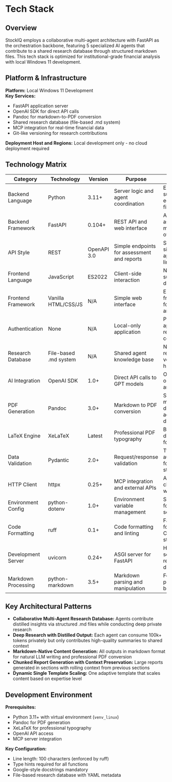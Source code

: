 # Tech Stack

## Overview

StockIQ employs a collaborative multi-agent architecture with FastAPI as the orchestration backbone, featuring 5 specialized AI agents that contribute to a shared research database through structured markdown files. This tech stack is optimized for institutional-grade financial analysis with local Windows 11 development.

## Platform & Infrastructure

**Platform:** Local Windows 11 Development  
**Key Services:**
- FastAPI application server
- OpenAI SDK for direct API calls
- Pandoc for markdown-to-PDF conversion
- Shared research database (file-based .md system)
- MCP integration for real-time financial data
- Git-like versioning for research contributions

**Deployment Host and Regions:** Local development only - no cloud deployment required

## Technology Matrix

| Category | Technology | Version | Purpose | Rationale |
|----------|------------|---------|---------|-----------|
| Backend Language | Python | 3.11+ | Server logic and agent coordination | Excellent OpenAI SDK support, rich ecosystem for financial analysis |
| Backend Framework | FastAPI | 0.104+ | REST API and web interface | Auto-documentation, async support, minimal setup overhead |
| API Style | REST | OpenAPI 3.0 | Simple endpoints for assessment and reports | Straightforward for single-user application with limited endpoints |
| Frontend Language | JavaScript | ES2022 | Client-side interaction | Native browser support, minimal dependencies |
| Frontend Framework | Vanilla HTML/CSS/JS | N/A | Simple web interface | Eliminates complex framework overhead for basic ticker input and assessment |
| Authentication | None | N/A | Local-only application | Personal use application doesn't require auth complexity |
| Research Database | File-based .md system | N/A | Shared agent knowledge base | Natural for LLM reading/writing, version controllable, human readable |
| AI Integration | OpenAI SDK | 1.0+ | Direct API calls to GPT models | Official SDK provides optimal prompt control and structured outputs |
| PDF Generation | Pandoc | 3.0+ | Markdown to PDF conversion | Superior formatting, mature ecosystem, designed for academic/professional documents |
| LaTeX Engine | XeLaTeX | Latest | Professional PDF typography | Best-in-class document formatting for institutional reports |
| Data Validation | Pydantic | 2.0+ | Request/response validation | Type safety and automatic validation for agent data structures |
| HTTP Client | httpx | 0.25+ | MCP integration and external APIs | Async-first HTTP client that integrates well with FastAPI |
| Environment Config | python-dotenv | 1.0+ | Environment variable management | Simple configuration for API keys and settings |
| Code Formatting | ruff | 0.1+ | Code formatting and linting | Fast Python formatter following project CLAUDE.md standards |
| Development Server | uvicorn | 0.24+ | ASGI server for FastAPI | High-performance server with auto-reload for development |
| Markdown Processing | python-markdown | 3.5+ | Markdown parsing and manipulation | For merging and processing .md files between agents |

## Key Architectural Patterns

- **Collaborative Multi-Agent Research Database:** Agents contribute distilled insights via structured .md files while conducting deep private research
- **Deep Research with Distilled Output:** Each agent can consume 100k+ tokens privately but only contributes high-quality summaries to shared context
- **Markdown-Native Content Generation:** All outputs in markdown format for natural LLM writing and professional PDF conversion
- **Chunked Report Generation with Context Preservation:** Large reports generated in sections with rolling context from previous sections
- **Dynamic Single Template Scaling:** One adaptive template that scales content based on expertise level

## Development Environment

**Prerequisites:**
- Python 3.11+ with virtual environment (`venv_linux`)
- Pandoc for PDF generation
- XeLaTeX for professional typography
- OpenAI API access
- MCP server integration

**Key Configuration:**
- Line length: 100 characters (enforced by ruff)
- Type hints required for all functions
- Google-style docstrings mandatory
- File-based research database with YAML metadata